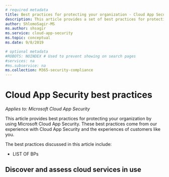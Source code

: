 ```yaml
---
# required metadata
title: Best practices for protecting your organization - Cloud App Security
description: This article provides a set of best practices for protecting your organization.
author: ShlomoSagir-MS
ms.author: shsagir
ms.service: cloud-app-security
ms.topic: conceptual
ms.date: 9/8/2019

# optional metadata
#ROBOTS: NOINDEX # Used to prevent showing on search pages
#services: na
#ms.subservice: na
ms.collection: M365-security-compliance
---
```


# Cloud App Security best practices

*Applies to: Microsoft Cloud App Security*

This article provides best practices for protecting your organization by using Microsoft Cloud App Security. These best practices come from our experience with Cloud App Security and the experiences of customers like you.

The best practices discussed in this article include:

- LIST OF BPs

## Discover and assess cloud services in use


